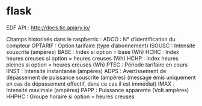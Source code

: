 # flask

EDF API : http://docs.tic.apiary.io/

Champs historisés dans le raspberric :
ADCO : N° d’identification du compteur
OPTARIF : Option tarifaire (type d’abonnement)
ISOUSC : Intensité souscrite (ampères)
BASE : Index si option = base (Wh)
HCHC : Index heures creuses si option = heures creuses (Wh)
HCHP : Index heures pleines si option = heures creuses (Wh)
PTEC : Période tarifaire en cours
IINST : Intensité instantanée (ampères)
ADPS : Avertissement de dépassement de puissance souscrite (ampères) (message émis uniquement en cas de dépassement effectif, dans ce cas il est immédiat)
IMAX : Intensité maximale (ampères)
PAPP : Puissance apparente (Volt.ampères)
HHPHC : Groupe horaire si option = heures creuses
